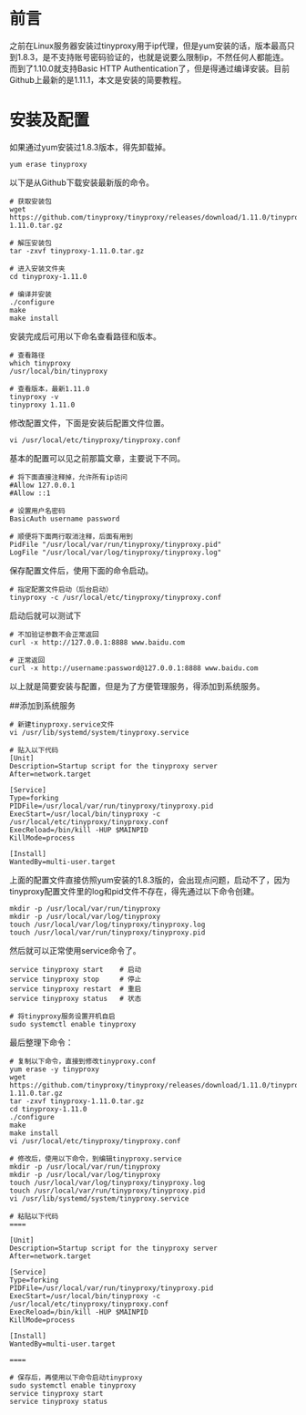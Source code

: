 # 前言
之前在Linux服务器安装过tinyproxy用于ip代理，但是yum安装的话，版本最高只到1.8.3，是不支持账号密码验证的，也就是说要么限制ip，不然任何人都能连。而到了1.10.0就支持Basic HTTP Authentication了，但是得通过编译安装。目前Github上最新的是1.11.1，本文是安装的简要教程。

# 安装及配置
如果通过yum安装过1.8.3版本，得先卸载掉。

```
yum erase tinyproxy
```
以下是从Github下载安装最新版的命令。

```
# 获取安装包
wget https://github.com/tinyproxy/tinyproxy/releases/download/1.11.0/tinyproxy-1.11.0.tar.gz
 
# 解压安装包
tar -zxvf tinyproxy-1.11.0.tar.gz
 
# 进入安装文件夹
cd tinyproxy-1.11.0
 
# 编译并安装
./configure
make
make install
```

安装完成后可用以下命名查看路径和版本。

```
# 查看路径
which tinyproxy
/usr/local/bin/tinyproxy
 
# 查看版本，最新1.11.0
tinyproxy -v 
tinyproxy 1.11.0
```
 
修改配置文件，下面是安装后配置文件位置。

```
vi /usr/local/etc/tinyproxy/tinyproxy.conf
```

基本的配置可以见之前那篇文章，主要说下不同。

```
# 将下面直接注释掉，允许所有ip访问
#Allow 127.0.0.1
#Allow ::1
 
# 设置用户名密码
BasicAuth username password
 
# 顺便将下面两行取消注释，后面有用到
PidFile "/usr/local/var/run/tinyproxy/tinyproxy.pid"
LogFile "/usr/local/var/log/tinyproxy/tinyproxy.log"
```
保存配置文件后，使用下面的命令启动。

```
# 指定配置文件启动（后台启动）
tinyproxy -c /usr/local/etc/tinyproxy/tinyproxy.conf
```
启动后就可以测试下

```
# 不加验证参数不会正常返回
curl -x http://127.0.0.1:8888 www.baidu.com
 
# 正常返回
curl -x http://username:password@127.0.0.1:8888 www.baidu.com
```
以上就是简要安装与配置，但是为了方便管理服务，得添加到系统服务。

##添加到系统服务
```
# 新建tinyproxy.service文件
vi /usr/lib/systemd/system/tinyproxy.service
 
# 贴入以下代码
[Unit]
Description=Startup script for the tinyproxy server
After=network.target
 
[Service]
Type=forking
PIDFile=/usr/local/var/run/tinyproxy/tinyproxy.pid
ExecStart=/usr/local/bin/tinyproxy -c /usr/local/etc/tinyproxy/tinyproxy.conf
ExecReload=/bin/kill -HUP $MAINPID
KillMode=process
 
[Install]
WantedBy=multi-user.target
```
上面的配置文件直接仿照yum安装的1.8.3版的，会出现点问题，启动不了，因为tinyproxy配置文件里的log和pid文件不存在，得先通过以下命令创建。

```
mkdir -p /usr/local/var/run/tinyproxy
mkdir -p /usr/local/var/log/tinyproxy
touch /usr/local/var/log/tinyproxy/tinyproxy.log
touch /usr/local/var/run/tinyproxy/tinyproxy.pid
```
然后就可以正常使用service命令了。

```
service tinyproxy start    # 启动
service tinyproxy stop     # 停止
service tinyproxy restart  # 重启
service tinyproxy status   # 状态
 
# 将tinyproxy服务设置开机自启
sudo systemctl enable tinyproxy
```
最后整理下命令：

```
# 复制以下命令，直接到修改tinyproxy.conf
yum erase -y tinyproxy
wget https://github.com/tinyproxy/tinyproxy/releases/download/1.11.0/tinyproxy-1.11.0.tar.gz
tar -zxvf tinyproxy-1.11.0.tar.gz
cd tinyproxy-1.11.0
./configure
make
make install
vi /usr/local/etc/tinyproxy/tinyproxy.conf
 
# 修改后，使用以下命令，到编辑tinyproxy.service
mkdir -p /usr/local/var/run/tinyproxy
mkdir -p /usr/local/var/log/tinyproxy
touch /usr/local/var/log/tinyproxy/tinyproxy.log
touch /usr/local/var/run/tinyproxy/tinyproxy.pid
vi /usr/lib/systemd/system/tinyproxy.service
 
# 粘贴以下代码
====
 
[Unit]
Description=Startup script for the tinyproxy server
After=network.target
 
[Service]
Type=forking
PIDFile=/usr/local/var/run/tinyproxy/tinyproxy.pid
ExecStart=/usr/local/bin/tinyproxy -c /usr/local/etc/tinyproxy/tinyproxy.conf
ExecReload=/bin/kill -HUP $MAINPID
KillMode=process
 
[Install]
WantedBy=multi-user.target
 
====
 
# 保存后，再使用以下命令启动tinyproxy
sudo systemctl enable tinyproxy
service tinyproxy start
service tinyproxy status

```































